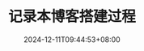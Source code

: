 ---
title: "记录本博客搭建过程"
description: 
slug: hugo-stack-study
date: 2024-12-11T09:44:53+08:00
image: cover.png
categories:
    - Example Category
tags:
    - Example Tag
comments: true
weight: 1
---